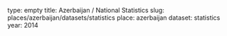 type: empty
title: Azerbaijan / National Statistics
slug: places/azerbaijan/datasets/statistics
place: azerbaijan
dataset: statistics
year: 2014
